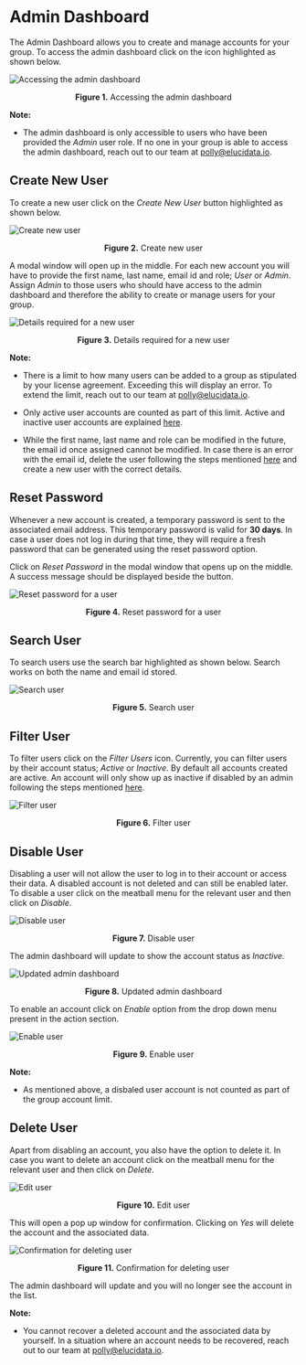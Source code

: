 # Admin Dashboard

The Admin Dashboard allows you to create and manage accounts for your group. To access the admin dashboard click on the icon highlighted as shown below. 

![Accessing the admin dashboard](../img/Admin_Dashboard/dashboard.png) <center>**Figure 1.** Accessing the admin dashboard</center> 

**Note:**

*   The admin dashboard is only accessible to users who have been provided the *Admin* user role. If no one in your group is able to access the admin dashboard, reach out to our team at [polly@elucidata.io](mailto:polly@elucidata.io).

## Create New User

To create a new user click on the *Create New User* button highlighted as shown below.

![Create new user](../img/Admin_Dashboard/createnewuser.png) <center>**Figure 2.** Create new user</center>

A modal window will open up in the middle. For each new account you will have to provide the first name, last name, email id and role; *User* or *Admin*. Assign *Admin* to those users who should have access to the admin dashboard and therefore the ability to create or manage users for your group.  

![Details required for a new user](../img/Admin_Dashboard/newuser.png) <center>**Figure 3.** Details required for a new user</center> 

**Note:**

*   There is a limit to how many users can be added to a group as stipulated by your license agreement. Exceeding this will display an error. To extend the limit, reach out to our team at [polly@elucidata.io](mailto:polly@elucidata.io).

*   Only active user accounts are counted as part of this limit. Active and inactive user accounts are explained [here](#disable-user).

*   While the first name, last name and role can be modified in the future, the email id once assigned cannot be modified. In case there is an error with the email id, delete the user following the steps mentioned [here](#delete-user) and create a new user with the correct details.

  

## Reset Password

Whenever a new account is created, a temporary password is sent to the associated email address. This temporary password is valid for **30 days**. In case a user does not log in during that time, they will require a fresh password that can be generated using the reset password option.

Click on *Reset Password* in the modal window that opens up on the middle. A success message should be displayed beside the button.

![Reset password for a user](../img/Admin_Dashboard/resetpassword.png) <center>**Figure 4.** Reset password for a user</center> 

## Search User

To search users use the search bar highlighted as shown below. Search works on both the name and email id stored.

![Search user](../img/Admin_Dashboard/searchuser.png) <center>**Figure 5.** Search user</center> 

## Filter User

To filter users click on the *Filter Users* icon. Currently, you can filter users by their account status; *Active* or *Inactive*. By default all accounts created are active. An account will only show up as inactive if disabled by an admin following the steps mentioned [here](#disable-user).

![Filter user](../img/Admin_Dashboard/activeninsactiveuser.png) <center>**Figure 6.** Filter user</center> 

## Disable User

Disabling a user will not allow the user to log in to their account or access their data. A disabled account is not deleted and can still be enabled later. To disable a user click on the meatball menu for the relevant user and then click on *Disable*.

![Disable user](../img/Admin_Dashboard/disable.png) <center>**Figure 7.** Disable user</center> 

The admin dashboard will update to show the account status as *Inactive*.

![Updated admin dashboard](../img/Admin_Dashboard/inactive.png) <center>**Figure 8.** Updated admin dashboard</center>

To enable an account click on *Enable* option from the drop down menu present in the action section.

![Enable user](../img/Admin_Dashboard/enable2.0.png) <center>**Figure 9.** Enable user</center> 

**Note:**

*   As mentioned above, a disbaled user account is not counted as part of the group account limit.

## Delete User

Apart from disabling an account, you also have the option to delete it. In case you want to delete an account click on the meatball menu for the relevant user and then click on *Delete*.

![Edit user](../img/Admin_Dashboard/editpassword.png) <center>**Figure 10.** Edit user</center> 

This will open a pop up window for confirmation. Clicking on *Yes* will delete the account and the associated data.

![Confirmation for deleting user](../img/Admin_Dashboard/deleteuser.png) <center>**Figure 11.** Confirmation for deleting user</center> 

The admin dashboard will update and you will no longer see the account in the list.


**Note:**

*   You cannot recover a deleted account and the associated data by yourself. In a situation where an account needs to be recovered, reach out to our team at [polly@elucidata.io](mailto:polly@elucidata.io).

